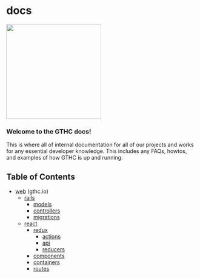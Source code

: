 # docs
<a href="url"><img src="https://i.imgur.com/WkIpA4J.png" align="middle" height="250" width="250" ></a>

### Welcome to the GTHC docs!

This is where all of internal documentation for all of our projects and works for any essential developer knowledge. This includes any FAQs, howtos, and examples of how GTHC is up and running.

## Table of Contents

* [web](/web) (gthc.io)
    * [rails](/web/rails)
      * [models](/web/rails/models.md)
      * [controllers](/web/rails/controllers.md)
      * [migrations](/web/rails/migrations.md)
    * [react](/web/react)
       * [redux](/react/redux)
          * [actions](/react/redux/actions.md)
          * [api](/react/redux/api.md)
          * [reducers](/react/redux/reducers.md)
       * [components](/react/components.md)
       * [containers](/react/containers.md)
       * [routes](/react/routes.md)
